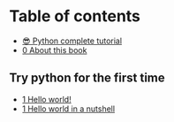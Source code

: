 # Table of contents

* [😎 Python complete tutorial](README.md)
* [0 About this book](about-this-book.md)

## Try python for the first time

* [1 Hello world!](try-python-for-the-first-time/hello-world.md)
* [1 Hello world in a nutshell](try-python-for-the-first-time/hello-world-in-a-nutshell.md)
